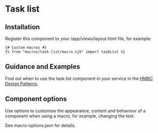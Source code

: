 # Task list

## Installation

Register this component to your /app/views/layout.html file, for example:

```
{# Custom macros #}
{% from "macros/task-list/macro.njk" import taskList %}
```

## Guidance and Examples

Find out when to use the task list component in your service in the [HMRC Design Patterns](https://design.tax.service.gov.uk/hmrc-design-patterns/status-tags-in-task-list-pages/).

## Component options

Use options to customise the appearance, content and behaviour of a component when using a macro, for example, changing the text.

See macro-options.json for details.
